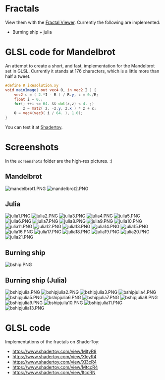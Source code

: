 ﻿# Fractals
 
 View them with the [Fractal Viewer](https://darkeclipz.github.io/fractals/viewer/). Currently the following are implemented:
 
  * Burning ship + julia

# GLSL code for Mandelbrot

An attempt to create a short, and fast, implementation for the Mandelbrot set in GLSL. Currently it stands at 176 characters, which is a little more than half a tweet.

```glsl
#define R iResolution.xy
void mainImage( out vec4 O, in vec2 I ) {
    vec2 c = ( 2.*I - R ) / R.y, z = 0./R; 
    float i = 0.;
	for(; ++i <= 64. && dot(z,z) < 4. ;)
        z = mat2( z, -z.y, z.x ) * z + c;
    O = vec4(vec3( i / 64. ), 1.0);
}
```

You can test it at [Shadertoy](https://www.shadertoy.com/new).

# Screenshots

In the `screenshots` folder are the high-res pictures. :)

## Mandelbrot

![mandelbrot1.PNG](screenshots/mandelbrot1.PNG)
![mandelbrot2.PNG](screenshots/mandelbrot2.PNG)

## Julia

![julia1.PNG](screenshots/julia1.PNG)
![julia2.PNG](screenshots/julia2.PNG)
![julia3.PNG](screenshots/julia3.PNG)
![julia4.PNG](screenshots/julia4.PNG)
![julia5.PNG](screenshots/julia5.PNG)
![julia6.PNG](screenshots/julia6.PNG)
![julia7.PNG](screenshots/julia7.PNG)
![julia8.PNG](screenshots/julia8.PNG)
![julia9.PNG](screenshots/julia9.PNG)
![julia10.PNG](screenshots/julia10.PNG)
![julia11.PNG](screenshots/julia11.PNG)
![julia12.PNG](screenshots/julia12.PNG)
![julia13.PNG](screenshots/julia13.PNG)
![julia14.PNG](screenshots/julia14.PNG)
![julia15.PNG](screenshots/julia15.PNG)
![julia16.PNG](screenshots/julia16.PNG)
![julia17.PNG](screenshots/julia17.PNG)
![julia18.PNG](screenshots/julia18.PNG)
![julia19.PNG](screenshots/julia19.PNG)
![julia20.PNG](screenshots/julia20.PNG)
![julia21.PNG](screenshots/julia21.PNG)

## Burning ship

![bship.PNG](screenshots/bship.PNG)

## Burning ship (Julia)

![bshipjulia.PNG](screenshots/bshipjulia.PNG)
![bshipjulia2.PNG](screenshots/bshipjulia2.PNG)
![bshipjulia3.PNG](screenshots/bshipjulia3.PNG)
![bshipjulia4.PNG](screenshots/bshipjulia4.PNG)
![bshipjulia5.PNG](screenshots/bshipjulia5.PNG)
![bshipjulia6.PNG](screenshots/bshipjulia6.PNG)
![bshipjulia7.PNG](screenshots/bshipjulia7.PNG)
![bshipjulia8.PNG](screenshots/bshipjulia8.PNG)
![bshipjulia9.PNG](screenshots/bshipjulia9.PNG)
![bshipjulia10.PNG](screenshots/bshipjulia10.PNG)
![bshipjulia11.PNG](screenshots/bshipjulia11.PNG)
![bshipjulia13.PNG](screenshots/bshipjulia13.PNG)

 # GLSL code
 
 Implementations of the fractals on ShaderToy:

 * https://www.shadertoy.com/view/MltyR8
 * https://www.shadertoy.com/view/XlcyR4
 * https://www.shadertoy.com/view/Xl3cR4
 * https://www.shadertoy.com/view/MtccR4
 * https://www.shadertoy.com/view/ltccRN
